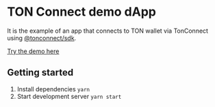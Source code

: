 # TON Connect demo dApp

It is the example of an app that connects to TON wallet via TonConnect using [@tonconnect/sdk](https://www.npmjs.com/package/@tonconnect/sdk).

[Try the demo here](https://ton-connect.github.io/demo-dapp/)

## Getting started
1. Install dependencies `yarn`
2. Start development server `yarn start`
